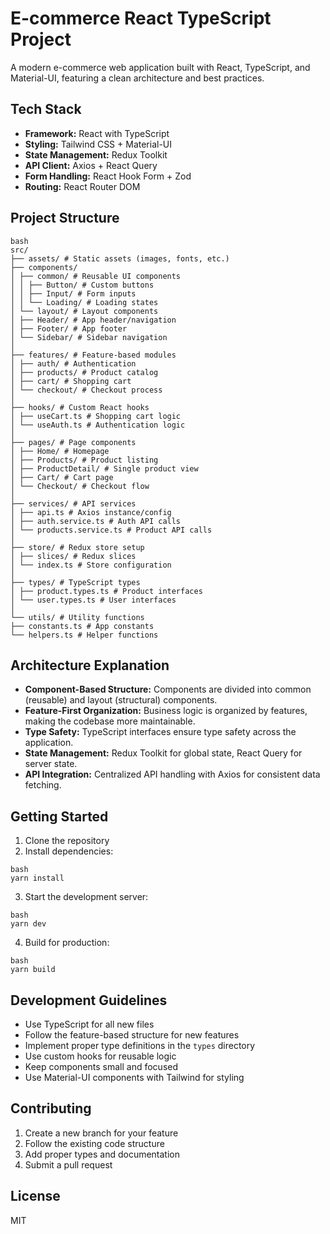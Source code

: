 # E-commerce React TypeScript Project

A modern e-commerce web application built with React, TypeScript, and Material-UI, featuring a clean architecture and best practices.

## Tech Stack

- **Framework:** React with TypeScript
- **Styling:** Tailwind CSS + Material-UI
- **State Management:** Redux Toolkit
- **API Client:** Axios + React Query
- **Form Handling:** React Hook Form + Zod
- **Routing:** React Router DOM

## Project Structure

```
bash
src/
├── assets/ # Static assets (images, fonts, etc.)
├── components/
│ ├── common/ # Reusable UI components
│ │ ├── Button/ # Custom buttons
│ │ ├── Input/ # Form inputs
│ │ └── Loading/ # Loading states
│ └── layout/ # Layout components
│ ├── Header/ # App header/navigation
│ ├── Footer/ # App footer
│ └── Sidebar/ # Sidebar navigation
│
├── features/ # Feature-based modules
│ ├── auth/ # Authentication
│ ├── products/ # Product catalog
│ ├── cart/ # Shopping cart
│ └── checkout/ # Checkout process
│
├── hooks/ # Custom React hooks
│ ├── useCart.ts # Shopping cart logic
│ └── useAuth.ts # Authentication logic
│
├── pages/ # Page components
│ ├── Home/ # Homepage
│ ├── Products/ # Product listing
│ ├── ProductDetail/ # Single product view
│ ├── Cart/ # Cart page
│ └── Checkout/ # Checkout flow
│
├── services/ # API services
│ ├── api.ts # Axios instance/config
│ ├── auth.service.ts # Auth API calls
│ └── products.service.ts # Product API calls
│
├── store/ # Redux store setup
│ ├── slices/ # Redux slices
│ └── index.ts # Store configuration
│
├── types/ # TypeScript types
│ ├── product.types.ts # Product interfaces
│ └── user.types.ts # User interfaces
│
└── utils/ # Utility functions
├── constants.ts # App constants
└── helpers.ts # Helper functions
```

## Architecture Explanation

- **Component-Based Structure:** Components are divided into common (reusable) and layout (structural) components.
- **Feature-First Organization:** Business logic is organized by features, making the codebase more maintainable.
- **Type Safety:** TypeScript interfaces ensure type safety across the application.
- **State Management:** Redux Toolkit for global state, React Query for server state.
- **API Integration:** Centralized API handling with Axios for consistent data fetching.

## Getting Started

1. Clone the repository
2. Install dependencies:

```
bash
yarn install
```

3. Start the development server:

```
bash
yarn dev
```

4. Build for production:

```
bash
yarn build
```

## Development Guidelines

- Use TypeScript for all new files
- Follow the feature-based structure for new features
- Implement proper type definitions in the `types` directory
- Use custom hooks for reusable logic
- Keep components small and focused
- Use Material-UI components with Tailwind for styling

## Contributing

1. Create a new branch for your feature
2. Follow the existing code structure
3. Add proper types and documentation
4. Submit a pull request

## License

MIT
